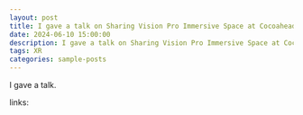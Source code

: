 ```yaml
---
layout: post
title: I gave a talk on Sharing Vision Pro Immersive Space at Cocoahead
date: 2024-06-10 15:00:00
description: I gave a talk on Sharing Vision Pro Immersive Space at Cocoahead
tags: XR
categories: sample-posts
---
```


I gave a talk. 

links: